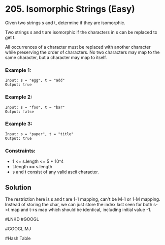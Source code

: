 # 205. Isomorphic Strings (Easy)

Given two strings s and t, determine if they are isomorphic.

Two strings s and t are isomorphic if the characters in s can be replaced to get t.

All occurrences of a character must be replaced with another character while preserving the order of characters. No two characters may map to the same character, but a character may map to itself.

### Example 1:

```
Input: s = "egg", t = "add"
Output: true
```

### Example 2:

```
Input: s = "foo", t = "bar"
Output: false
```

### Example 3:

```
Input: s = "paper", t = "title"
Output: true
```

### Constraints:

- 1 <= s.length <= 5 \* 10^4
- t.length == s.length
- s and t consist of any valid ascii character.

## Solution

The restriction here is s and t are 1-1 mapping, can't be M-1 or 1-M mapping. Instead of storing the char, we can just store the index last seen for both s->t map and t->s map which should be identical, including initial value -1.

#LNKD #GOOGL

#GOOGL.MJ

#Hash Table
